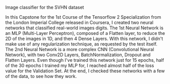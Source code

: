 Image classifier for the SVHN dataset

In this Capstone for the 1st Course of the Tensorflow 2 Specialization from the London Imperial College released in Coursera, I created two neural networks that 
classified real-world images digits. The 1st Neural Network is an MLP (Multi-Layer Perceptron), composed of a Flatten layer, to reduce the 2D of the images in 1D, 
and then 4 Dense Layers. With this network, I didn't make use of any regularization technique, as requested by the test itself. The 2nd Neural Network is a more
complex CNN (Convolutional Neural Network), with two Conv2D Layers, BatchNormalization, Dropout and Flatten Layers. Even though I've trained this network just 
for 15 epochs, half of the 30 epochs I trained my MLP for, I reached almost half of the loss value for the Validation Set. At the end, I checked these networks 
with a few of the data, to see how they work.
